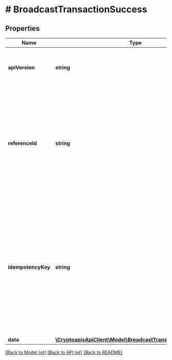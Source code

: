 # # BroadcastTransactionSuccess

## Properties

Name | Type | Description | Notes
------------ | ------------- | ------------- | -------------
**apiVersion** | **string** | Specifies the version of the API that incorporates this endpoint. |
**referenceId** | **string** | Represents a unique identifier that serves as reference to the specific request which prompts a callback, e.g. Blockchain Events Subscription, Blockchain Automation, etc. |
**idempotencyKey** | **string** | Specifies a unique ID generated by the system and attached to each callback. It is used by the server to recognize consecutive requests with the same data with the purpose not to perform the same operation twice. |
**data** | [**\CryptoapisApiClient\Model\BroadcastTransactionSuccessData**](BroadcastTransactionSuccessData.md) |  |

[[Back to Model list]](../../README.md#models) [[Back to API list]](../../README.md#endpoints) [[Back to README]](../../README.md)
